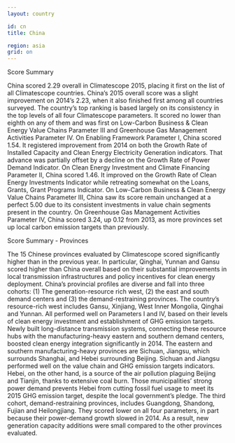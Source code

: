 ```yaml
---
layout: country

id: cn
title: China

region: asia
grid: on
---
```

Score Summary

China scored 2.29 overall in Climatescope 2015, placing it first on the list of all Climatescope countries. China’s 2015 overall score was a slight improvement on 2014’s 2.23, when it also finished first among all countries surveyed. The country’s top ranking is based largely on its consistency in the top levels of all four Climatescope parameters. It scored no lower than eighth on any of them and was first on Low-Carbon Business & Clean Energy Value Chains Parameter III and Greenhouse Gas Management Activities Parameter IV. On Enabling Framework Parameter I, China scored 1.54. It registered improvement from 2014 on both the Growth Rate of Installed Capacity and Clean Energy Electricity Generation indicators. That advance was partially offset by a decline on the Growth Rate of Power Demand Indicator. On Clean Energy Investment and Climate Financing Parameter II, China scored 1.46. It improved on the Growth Rate of Clean Energy Investments Indicator while retreating somewhat on the Loans, Grants, Grant Programs Indicator. On Low-Carbon Business & Clean Energy Value Chains Parameter III, China saw its score remain unchanged at a perfect 5.00 due to its consistent investments in value chain segments present in the country. On Greenhouse Gas Management Activities Parameter IV, China scored 3.24, up 0.12 from 2013, as more provinces set up local carbon emission targets than previously.

Score Summary - Provinces

The 15 Chinese provinces evaluated by Climatescope scored significantly higher than in the previous year. In particular, Qinghai, Yunnan and Gansu scored higher than China overall based on their substantial improvements in local transmission infrastructures and policy incentives for clean energy deployment. China’s provincial profiles are diverse and fall into three cohorts: (1) The generation-resource rich west, (2) the east and south demand centers and (3) the demand-restraining provinces. The country’s resource-rich west includes Gansu, Xinjiang, West Inner Mongolia, Qinghai and Yunnan. All performed well on Parameters I and IV, based on their levels of clean energy investment and establishment of GHG emission targets. Newly built long-distance transmission systems, connecting these resource hubs with the manufacturing-heavy eastern and southern demand centers, boosted clean energy integration significantly in 2014.
The eastern and southern manufacturing-heavy provinces are Sichuan, Jiangsu, which surrounds Shanghai, and Hebei surrounding Beijing. Sichuan and Jiangsu performed well on the value chain and GHG emission targets indicators. Hebei, on the other hand, is a source of the air pollution plaguing Beijing and Tianjin, thanks to extensive coal burn. Those municipalities’ strong power demand prevents Hebei from cutting fossil fuel usage to meet its 2015 GHG emission target, despite the local government’s pledge. The third cohort, demand-restraining provinces, includes Guangdong, Shandong, Fujian and Heilongjiang. They scored lower on all four parameters, in part because their power-demand growth slowed in 2014. As a result, new generation capacity additions were small compared to the other provinces evaluated.




